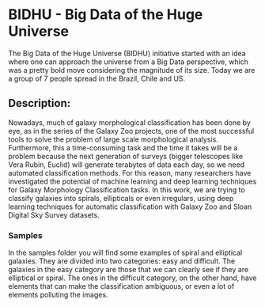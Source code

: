 # BIDHU - Big Data of the Huge Universe
The Big Data of the Huge Universe (BIDHU) initiative started with an idea where one can approach the universe from a Big Data perspective, which was a pretty bold move considering the magnitude of its size. Today we are a group of 7 people spread in the Brazil, Chile and US. 
## Description:
Nowadays, much of galaxy morphological classification has been done by eye, as in the series of the Galaxy Zoo projects, one of the most successful tools to solve the problem of large scale morphological analysis. Furthermore, this a time-consuming task and the time it takes will be a problem because the next generation of surveys (bigger telescopes like Vera Rubin, Euclid) will generate terabytes of data each day, so we need automated classification methods. For this reason, many researchers have investigated the potential of machine learning and deep learning techniques for Galaxy Morphology Classification tasks. 
In this work, we are trying to classify galaxies into spirals, ellipticals or even irregulars, using deep learning techniques for automatic classification with Galaxy Zoo and Sloan Digital Sky Survey datasets.

### Samples
In the samples folder you will find some examples of spiral and elliptical galaxies. They are divided into two categories: easy and difficult.
The galaxies in the easy category are those that we can clearly see if they are elliptical or spiral. The ones in the difficult category, on the other hand, have elements that can make the classification ambiguous, or even a lot of elements polluting the images.



